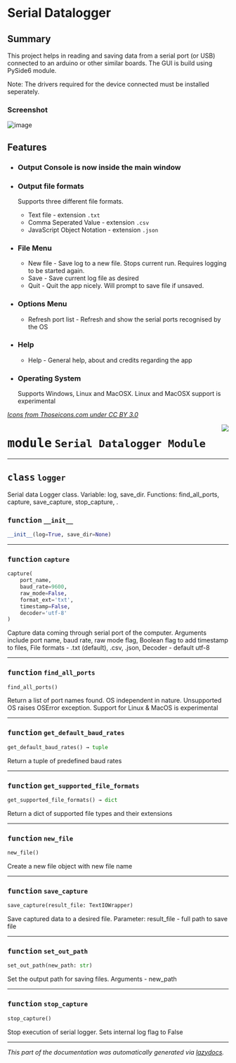# Serial Datalogger

## Summary
This project helps in reading and saving data from a serial port (or USB) connected to an arduino or other similar  boards. The GUI is build using PySide6 module.

Note: The drivers required for the device connected must be installed seperately.

### Screenshot

![image](https://user-images.githubusercontent.com/58716239/140868950-b121a30a-2ba2-45ac-9881-6bb466733035.png)

## Features

* ### Output Console is now inside the main window

* ### Output file formats

    Supports three different file formats.
    * Text file - extension `.txt`
    * Comma Seperated Value - extension `.csv`
    * JavaScript Object Notation - extension `.json`

* ### File Menu

    * New file - Save log to a new file. Stops current run. Requires logging to be started again.
    * Save - Save current log file as desired
    * Quit - Quit the app nicely. Will prompt to save file if unsaved.

* ### Options Menu

    * Refresh port list - Refresh and show the serial ports recognised by the OS

* ### Help
    * Help - General help, about and credits regarding the app

* ### Operating System
    Supports Windows, Linux and MacOSX. Linux and MacOSX support is experimental

_[Icons from Thoseicons.com under CC BY 3.0](https://thoseicons.com/freebies/)_

<!-- markdownlint-disable -->

<a href="https://github.com/mark-IV-II/serial_datalogger/blob/tkinter/serlogger.py#L0"><img align="right" style="float:right;" src="https://img.shields.io/badge/-source-cccccc?style=flat-square"></a>

# <kbd>module</kbd> `Serial Datalogger Module`


---

## <kbd>class</kbd> `logger`
Serial data Logger  class. Variable: log, save_dir. Functions: find_all_ports, capture, save_capture, stop_capture, . 

### <kbd>function</kbd> `__init__`

```python
__init__(log=True, save_dir=None)
```








---

### <kbd>function</kbd> `capture`

```python
capture(
    port_name,
    baud_rate=9600,
    raw_mode=False,
    format_ext='txt',
    timestamp=False,
    decoder='utf-8'
)
```

Capture data coming through serial port of the computer. Arguments include port name, baud rate, raw mode flag, Boolean flag to add timestamp to files, File formats - .txt (default), .csv, .json, Decoder - default utf-8 

---

### <kbd>function</kbd> `find_all_ports`

```python
find_all_ports()
```

Return a list of port names found. OS independent in nature. Unsupported OS raises OSError exception. Support for Linux & MacOS is experimental 

---

### <kbd>function</kbd> `get_default_baud_rates`

```python
get_default_baud_rates() → tuple
```

Return a tuple of predefined baud rates 

---

### <kbd>function</kbd> `get_supported_file_formats`

```python
get_supported_file_formats() → dict
```

Return a dict of supported file types and their extensions 

---

### <kbd>function</kbd> `new_file`

```python
new_file()
```

Create a new file object with new file name 

---

### <kbd>function</kbd> `save_capture`

```python
save_capture(result_file: TextIOWrapper)
```

Save captured data to a desired file. Parameter: result_file - full path to save file 

---

### <kbd>function</kbd> `set_out_path`

```python
set_out_path(new_path: str)
```

Set the output path for saving files. Arguments - new_path 

---

### <kbd>function</kbd> `stop_capture`

```python
stop_capture()
```

Stop execution of serial logger. Sets internal log flag to False 




---

_This part of the documentation was automatically generated via [lazydocs](https://github.com/ml-tooling/lazydocs)._
